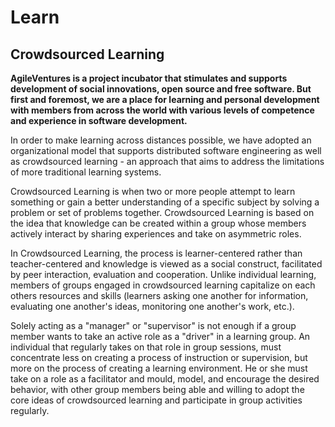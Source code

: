 # Learn

## Crowdsourced Learning

**AgileVentures is a project incubator that stimulates and supports development of social innovations, open source and free software. But first and foremost, we are a place for learning and personal development with members from across the world with various levels of competence and experience in software development.**

In order to make learning across distances possible, we have adopted an organizational model that supports distributed software engineering as well as crowdsourced learning - an approach that aims to address the limitations of more traditional learning systems.

Crowdsourced Learning is when two or more people attempt to learn something or gain a better understanding of a specific subject by solving a problem or set of problems together. Crowdsourced Learning is based on the idea that knowledge can be created within a group whose members actively interact by sharing experiences and take on asymmetric roles.

In Crowdsourced Learning, the process is learner-centered rather than teacher-centered and knowledge is viewed as a social construct, facilitated by peer interaction, evaluation and cooperation. Unlike individual learning, members of groups engaged in crowdsourced learning capitalize on each others resources and skills (learners asking one another for information, evaluating one another's ideas, monitoring one another's work, etc.).

Solely acting as a "manager" or "supervisor" is not enough if a group member wants to take an active role as a "driver" in a learning group. An individual that regularly takes on that role in group sessions, must concentrate less on creating a process of instruction or supervision, but more on the process of creating a learning environment. He or she must take on a role as a facilitator and mould, model, and encourage the desired behavior, with other group members being able and willing to adopt the core ideas of crowdsourced learning and participate in group activities regularly.

